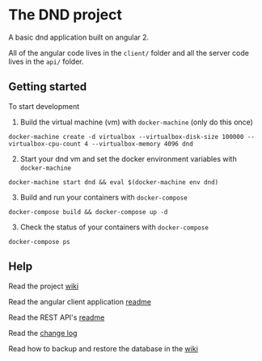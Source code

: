 # The DND project
A basic dnd application built on angular 2.

All of the angular code lives in the `client/` folder and all the server code lives in the `api/` folder.

## Getting started

To start development

1. Build the virtual machine (vm) with `docker-machine` (only do this once)
```
docker-machine create -d virtualbox --virtualbox-disk-size 100000 --virtualbox-cpu-count 4 --virtualbox-memory 4096 dnd
```

2. Start your dnd vm and set the docker environment variables with `docker-machine`
```
docker-machine start dnd && eval $(docker-machine env dnd)
```

3. Build and run your containers with `docker-compose`
```
docker-compose build && docker-compose up -d
```

3. Check the status of your containers with `docker-compose`
```
docker-compose ps
```

## Help

Read the project [wiki](https://github.com/MichaelAng/dnd-char-gen/wiki)

Read the angular client application [readme](client/README.md)

Read the REST API's [readme](api/README.md)

Read the [change log](CHANGELOG.md)

Read how to backup and restore the database in the [wiki](https://github.com/MichaelAng/dnd-char-gen/wiki/Database-restore-and-backup)
